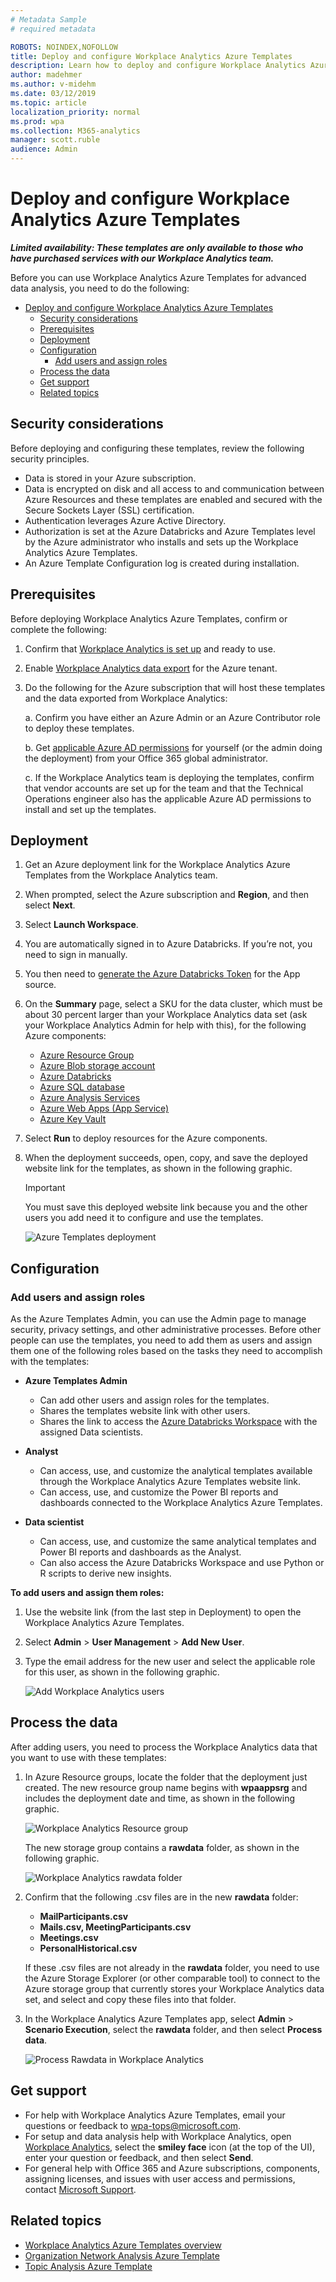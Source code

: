 ```yaml
---
# Metadata Sample
# required metadata

ROBOTS: NOINDEX,NOFOLLOW
title: Deploy and configure Workplace Analytics Azure Templates 
description: Learn how to deploy and configure Workplace Analytics Azure Templates
author: madehmer
ms.author: v-midehm
ms.date: 03/12/2019
ms.topic: article
localization_priority: normal 
ms.prod: wpa
ms.collection: M365-analytics
manager: scott.ruble
audience: Admin
---
```

# Deploy and configure Workplace Analytics Azure Templates

_**Limited availability: These templates are only available to those who have purchased services with our Workplace Analytics team.**_

Before you can use Workplace Analytics Azure Templates for advanced data analysis, you need to do the following:

- [Deploy and configure Workplace Analytics Azure Templates](#deploy-and-configure-workplace-analytics-azure-templates)
  - [Security considerations](#security-considerations)
  - [Prerequisites](#prerequisites)
  - [Deployment](#deployment)
  - [Configuration](#configuration)
    - [Add users and assign roles](#add-users-and-assign-roles)
  - [Process the data](#process-the-data)
  - [Get support](#get-support)
  - [Related topics](#related-topics)

## Security considerations

Before deploying and configuring these templates, review the following security principles.

* Data is stored in your Azure subscription.
* Data is encrypted on disk and all access to and communication between Azure Resources and these templates are enabled and secured with the Secure Sockets Layer (SSL) certification.
* Authentication leverages Azure Active Directory.
* Authorization is set at the Azure Databricks and Azure Templates level by the Azure administrator who installs and sets up the Workplace Analytics Azure Templates.
* An Azure Template Configuration log is created during installation.

## Prerequisites

Before deploying Workplace Analytics Azure Templates, confirm or complete the following:

1. Confirm that [Workplace Analytics is set up](../setup/set-up-workplace-analytics.md) and ready to use.

2. Enable [Workplace Analytics data export](../data-access/data-access.md) for the Azure tenant.

3. Do the following for the Azure subscription that will host these templates and the data exported from Workplace Analytics:

   a. Confirm you have either an Azure Admin or an Azure Contributor role to deploy these templates.

   b. Get [applicable Azure AD permissions](https://docs.microsoft.com/en-us/azure/active-directory/develop/active-directory-how-applications-are-added) for yourself (or the admin doing the deployment) from your Office 365 global administrator.

   c. If the Workplace Analytics team is deploying the templates, confirm that vendor accounts are set up for the team and that the Technical Operations engineer also has the applicable Azure AD permissions to install and set up the templates.

## Deployment

1. Get an Azure deployment link for the Workplace Analytics Azure Templates from the Workplace Analytics team.

2. When prompted, select the Azure subscription and **Region**, and then select **Next**.

3. Select **Launch Workspace**.

4. You are automatically signed in to Azure Databricks. If you’re not, you need to sign in manually.

5. You then need to [generate the Azure Databricks Token](https://docs.azuredatabricks.net/api/latest/authentication.html#generate-a-token) for the App source.

6. On the **Summary** page, select a SKU for the data cluster, which must be about 30 percent larger than your Workplace Analytics data set (ask your Workplace Analytics Admin for help with this), for the following Azure components:
   * [Azure Resource Group](https://docs.microsoft.com/azure/azure-resource-manager/resource-group-overview#resource-groups)
   * [Azure Blob storage account](https://docs.microsoft.com/azure/storage/blobs/storage-blobs-introduction)
   * [Azure Databricks](https://docs.microsoft.com/azure/azure-databricks/)
   * [Azure SQL database](https://docs.microsoft.com/azure/sql-database/)
   * [Azure Analysis Services](https://docs.microsoft.com/azure/analysis-services/)
   * [Azure Web Apps (App Service)](https://docs.microsoft.com/azure/app-service/)
   * [Azure Key Vault](https://docs.microsoft.com/azure/key-vault/key-vault-use-from-web-application)

7. Select **Run** to deploy resources for the Azure components.

8. When the deployment succeeds, open, copy, and save the deployed website link for the templates, as shown in the following graphic.
   >[!Important]
   >You must save this deployed website link because you and the other users you add need it to configure and use the templates.

     ![Azure Templates deployment](./images/deployed-website-link.png)

## Configuration

### Add users and assign roles

As the Azure Templates Admin, you can use the Admin page to manage security, privacy settings, and other administrative processes. Before other people can use the templates, you need to add them as users and assign them one of the following roles based on the tasks they need to accomplish with the templates:

* **Azure Templates Admin**
  * Can add other users and assign roles for the templates.
  * Shares the templates website link with other users.
  * Shares the link to access the [Azure Databricks Workspace](https://docs.azuredatabricks.net/user-guide/workspace.html) with the assigned Data scientists.

* **Analyst**
  * Can access, use, and customize the analytical templates available through the Workplace Analytics Azure Templates website link.
  * Can access, use, and customize the Power BI reports and dashboards connected to the Workplace Analytics Azure Templates.

* **Data scientist**
  * Can access, use, and customize the same analytical templates and Power BI reports and dashboards as the Analyst.
  * Can also access the Azure Databricks Workspace and use Python or R scripts to derive new insights.

**To add users and assign them roles:**

1. Use the website link (from the last step in Deployment) to open the Workplace Analytics Azure Templates.

2. Select **Admin** > **User Management** > **Add New User**.

3. Type the email address for the new user and select the applicable role for this user, as shown in the following graphic.

     ![Add Workplace Analytics users](./images/add-user.png)

## Process the data

After adding users, you need to process the Workplace Analytics data that you want to use with these templates:

1. In Azure Resource groups, locate the folder that the deployment just created. The new resource group name begins with **wpaappsrg** and includes the deployment date and time, as shown in the following graphic.
  
   ![Workplace Analytics Resource group](./images/resource-group.png)

    The new storage group contains a **rawdata** folder, as shown in the following graphic.

     ![Workplace Analytics rawdata folder](./images/rawdata-folder.png)

2. Confirm that the following .csv files are in the new **rawdata** folder:
   * **MailParticipants.csv**
   * **Mails.csv, MeetingParticipants.csv**
   * **Meetings.csv**
   * **PersonalHistorical.csv**

   If these .csv files are not already in the **rawdata** folder, you need to use the Azure Storage Explorer (or other comparable tool) to connect to the Azure storage group that currently stores your Workplace Analytics data set, and select and copy these files into that folder.

3. In the Workplace Analytics Azure Templates app, select **Admin** > **Scenario Execution**, select the **rawdata** folder, and then select **Process data**.

   ![Process Rawdata in Workplace Analytics](./images/rawdata-folder-n.png)

## Get support

* For help with Workplace Analytics Azure Templates, email your questions or feedback to wpa-tops@microsoft.com.
* For setup and data analysis help with Workplace Analytics, open [Workplace Analytics](https://workplaceanalytics.office.com), select the **smiley face** icon (at the top of the UI), enter your question or feedback, and then select **Send**.
* For general help with Office 365 and Azure subscriptions, components, assigning licenses, and issues with user access and permissions, contact [Microsoft Support](https://support.microsoft.com/).

## Related topics

* [Workplace Analytics Azure Templates overview](./overview.md)
* [Organization Network Analysis Azure Template](./organization-network-analysis.md)
* [Topic Analysis Azure Template](./topic-analysis.md)